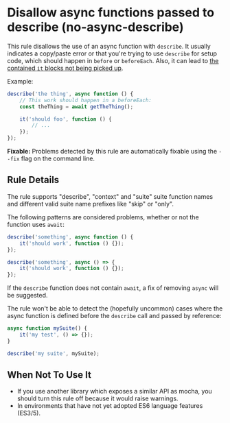 # Disallow async functions passed to describe (no-async-describe)

This rule disallows the use of an async function with `describe`. It usually indicates a copy/paste error or that you're trying to use `describe` for setup code, which should happen in `before` or `beforeEach`. Also, it can lead to [the contained `it` blocks not being picked up](https://github.com/mochajs/mocha/issues/2975).

Example:

```js
describe('the thing', async function () {
    // This work should happen in a beforeEach:
    const theThing = await getTheThing();

    it('should foo', function () {
        // ...
    });
});
```

**Fixable:** Problems detected by this rule are automatically fixable using the `--fix` flag on the command line.

## Rule Details

The rule supports "describe", "context" and "suite" suite function names and different valid suite name prefixes like "skip" or "only".

The following patterns are considered problems, whether or not the function uses `await`:

```js
describe('something', async function () {
    it('should work', function () {});
});

describe('something', async () => {
    it('should work', function () {});
});
```

If the `describe` function does not contain `await`, a fix of removing `async` will be suggested.

The rule won't be able to detect the (hopefully uncommon) cases where the async
function is defined before the `describe` call and passed by reference:

```js
async function mySuite() {
    it('my test', () => {});
}

describe('my suite', mySuite);
```

## When Not To Use It

- If you use another library which exposes a similar API as mocha, you should turn this rule off because it would raise warnings.
- In environments that have not yet adopted ES6 language features (ES3/5).
